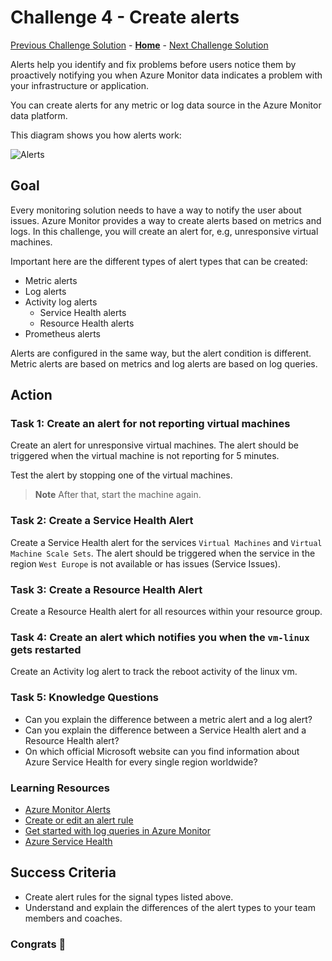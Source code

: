 # Challenge 4 - Create alerts

[Previous Challenge Solution](challenge-03.md) - **[Home](../Readme.md)** - [Next Challenge Solution](challenge-05.md)

Alerts help you identify and fix problems before users notice them by proactively notifying you when Azure Monitor data indicates a problem with your infrastructure or application.

You can create alerts for any metric or log data source in the Azure Monitor data platform.

This diagram shows you how alerts work:

![Alerts](https://learn.microsoft.com/en-us/azure/azure-monitor/alerts/media/alerts-overview/alerts.png)

## Goal

Every monitoring solution needs to have a way to notify the user about issues. Azure Monitor provides a way to create alerts based on metrics and logs. In this challenge, you will create an alert for, e.g, unresponsive virtual machines.

Important here are the different types of alert types that can be created:

- Metric alerts
- Log alerts
- Activity log alerts
    - Service Health alerts
    - Resource Health alerts
- Prometheus alerts

Alerts are configured in the same way, but the alert condition is different. Metric alerts are based on metrics and log alerts are based on log queries.

## Action

### Task 1: Create an alert for not reporting virtual machines

Create an alert for unresponsive virtual machines. The alert should be triggered when the virtual machine is not reporting for 5 minutes.

Test the alert by stopping one of the virtual machines.

> **Note**
> After that, start the machine again.

### Task 2: Create a Service Health Alert

Create a Service Health alert for the services `Virtual Machines` and `Virtual Machine Scale Sets`. The alert should be triggered when the service in the region `West Europe` is not available or has issues (Service Issues).

### Task 3: Create a Resource Health Alert

Create a Resource Health alert for all resources within your resource group.

### Task 4: Create an alert which notifies you when the `vm-linux` gets restarted

Create an Activity log alert to track the reboot activity of the linux vm.

### Task 5: Knowledge Questions

- Can you explain the difference between a metric alert and a log alert?
- Can you explain the difference between a Service Health alert and a Resource Health alert?
- On which official Microsoft website can you find information about Azure Service Health for every single region worldwide?

### Learning Resources

- [Azure Monitor Alerts](https://learn.microsoft.com/en-us/azure/azure-monitor/alerts/alerts-overview)
- [Create or edit an alert rule](https://learn.microsoft.com/en-us/azure/azure-monitor/alerts/alerts-create-new-alert-rule?tabs=metric)
- [Get started with log queries in Azure Monitor](https://learn.microsoft.com/en-us/azure/azure-monitor/logs/get-started-queries)
- [Azure Service Health](https://learn.microsoft.com/en-us/azure/service-health/overview)

## Success Criteria

- Create alert rules for the signal types listed above.
- Understand and explain the differences of the alert types to your team members and coaches.

### Congrats :partying_face:

